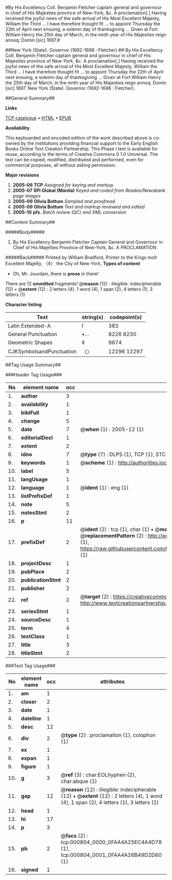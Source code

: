 #By His Excellency Coll. Benjamin Fletcher captain general and governour in chief of His Majesties province of New-York, &c. A proclamation[.] Having received the joyful news of the safe arrival of His Most Excellent Majesty, William the Third ... I have therefore thought fit ... to appoint Thursday the 22th of April next ensuing, a solemn day of thanksgiving ... Given at Fort William Henry the 25th day of March, in the ninth year of His Majesties reign annoq; Domin [sic] 1697.#

##New York (State). Governor (1692-1698 : Fletcher).##
By His Excellency Coll. Benjamin Fletcher captain general and governour in chief of His Majesties province of New-York, &c. A proclamation[.] Having received the joyful news of the safe arrival of His Most Excellent Majesty, William the Third ... I have therefore thought fit ... to appoint Thursday the 22th of April next ensuing, a solemn day of thanksgiving ... Given at Fort William Henry the 25th day of March, in the ninth year of His Majesties reign annoq; Domin [sic] 1697.
New York (State). Governor (1692-1698 : Fletcher).

##General Summary##

**Links**

[TCP catalogue](http://www.ota.ox.ac.uk/tcp/)  • 
[HTML](http://tei.it.ox.ac.uk/tcp/Texts-HTML/free/N00/N00662.html)  • 
[EPUB](http://tei.it.ox.ac.uk/tcp/Texts-EPUB/free/N00/N00662.epub)

**Availability**

This keyboarded and encoded edition of the
	       work described above is co-owned by the institutions
	       providing financial support to the Early English Books
	       Online Text Creation Partnership. This Phase I text is
	       available for reuse, according to the terms of Creative
	       Commons 0 1.0 Universal. The text can be copied,
	       modified, distributed and performed, even for
	       commercial purposes, all without asking permission.

**Major revisions**

1. __2005-06__ __TCP__ *Assigned for keying and markup*
1. __2005-07__ __SPi Global (Manila)__ *Keyed and coded from Readex/Newsbank page images*
1. __2005-09__ __Olivia Bottum__ *Sampled and proofread*
1. __2005-09__ __Olivia Bottum__ *Text and markup reviewed and edited*
1. __2005-10__ __pfs.__ *Batch review (QC) and XML conversion*

##Content Summary##

#####Body#####

1.  By His Excellency Benjamin Fletcher Captain General and Governour in Chief of His Majeſties Province of New-York, &c. A PROCLAMATION

#####Back#####
Printed by William Bradford, Printer to the Kings moſt Excellent Majeſty, 〈◊〉 the City of New-York, 
**Types of content**

  * Oh, Mr. Jourdain, there is **prose** in there!

There are 12 **ommitted** fragments! 
 @__reason__ (12) : illegible: indecipherable (12)  •  @__extent__ (12) : 2 letters (4), 1 word (4), 1 span (2), 4 letters (1), 3 letters (1)

**Character listing**


|Text|string(s)|codepoint(s)|
|---|---|---|
|Latin Extended-A|ſ|383|
|General Punctuation|•…|8226 8230|
|Geometric Shapes|◊|9674|
|CJKSymbolsandPunctuation|〈〉|12296 12297|

##Tag Usage Summary##

###Header Tag Usage###

|No|element name|occ|attributes|
|---|---|---|---|
|1.|__author__|3||
|2.|__availability__|1||
|3.|__biblFull__|1||
|4.|__change__|5||
|5.|__date__|7| @__when__ (1) : 2005-12 (1)|
|6.|__editorialDecl__|1||
|7.|__extent__|2||
|8.|__idno__|7| @__type__ (7) : DLPS (1), TCP (1), STC (2), NOTIS (1), IMAGE-SET (1), EVANS-CITATION (1)|
|9.|__keywords__|1| @__scheme__ (1) : http://authorities.loc.gov/ (1)|
|10.|__label__|5||
|11.|__langUsage__|1||
|12.|__language__|1| @__ident__ (1) : eng (1)|
|13.|__listPrefixDef__|1||
|14.|__note__|5||
|15.|__notesStmt__|2||
|16.|__p__|11||
|17.|__prefixDef__|2| @__ident__ (2) : tcp (1), char (1)  •  @__matchPattern__ (2) : ([0-9\-]+):([0-9IVX]+) (1), (.+) (1)  •  @__replacementPattern__ (2) : http://eebo.chadwyck.com/downloadtiff?vid=$1&page=$2 (1), https://raw.githubusercontent.com/textcreationpartnership/Texts/master/tcpchars.xml#$1 (1)|
|18.|__projectDesc__|1||
|19.|__pubPlace__|2||
|20.|__publicationStmt__|2||
|21.|__publisher__|2||
|22.|__ref__|2| @__target__ (2) : https://creativecommons.org/publicdomain/zero/1.0/ (1), http://www.textcreationpartnership.org/docs/. (1)|
|23.|__seriesStmt__|1||
|24.|__sourceDesc__|1||
|25.|__term__|4||
|26.|__textClass__|1||
|27.|__title__|3||
|28.|__titleStmt__|2||


###Text Tag Usage###

|No|element name|occ|attributes|
|---|---|---|---|
|1.|__am__|1||
|2.|__closer__|2||
|3.|__date__|1||
|4.|__dateline__|1||
|5.|__desc__|12||
|6.|__div__|2| @__type__ (2) : proclamation (1), colophon (1)|
|7.|__ex__|1||
|8.|__expan__|1||
|9.|__figure__|1||
|10.|__g__|3| @__ref__ (3) : char:EOLhyphen (2), char:abque (1)|
|11.|__gap__|12| @__reason__ (12) : illegible: indecipherable (12)  •  @__extent__ (12) : 2 letters (4), 1 word (4), 1 span (2), 4 letters (1), 3 letters (1)|
|12.|__head__|1||
|13.|__hi__|17||
|14.|__p__|3||
|15.|__pb__|2| @__facs__ (2) : tcp:000804_0000_0FAA4A25EC4A4D78 (1), tcp:000804_0001_0FAA4A26B49D2D60 (1)|
|16.|__signed__|1||
